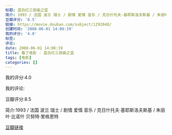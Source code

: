 ```yaml
---
标题: 蓝白红三部曲之蓝
简介: 1993 / 法国 波兰 瑞士 / 剧情 爱情 音乐 / 克日什托夫·基耶斯洛夫斯基 / 朱丽叶·比诺什 贝努特·里格恩特
豆瓣评分: '8.5'
链接: https://movie.douban.com/subject/1292048/
创建时间: '2008-06-01 14:08:19'
我的评分: '4.0'
标签:
评论:
date: 2008-06-01 14:08:19
title: 看了电影 - 蓝白红三部曲之蓝
tags: [电影]
categories: []
---
```


我的评分:4.0

我的评论:

豆瓣评分:8.5

简介:1993 / 法国 波兰 瑞士 / 剧情 爱情 音乐 / 克日什托夫·基耶斯洛夫斯基 / 朱丽叶·比诺什 贝努特·里格恩特

[豆瓣链接](https://movie.douban.com/subject/1292048/)


